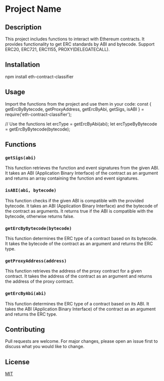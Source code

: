 # Project Name

## Description

This project includes functions to interact with Ethereum contracts. It provides functionality to get ERC standards by ABI and bytecode. Support ERC20, ERC721, ERC1155, PROXY(DELEGATECALL).

## Installation

npm install eth-contract-classifier

## Usage

Import the functions from the project and use them in your code:
const { getErcByBytecode, getProxyAddress, getErcByAbi, getSigs, isABI } = require('eth-contract-classifier');

// Use the functions let ercType = getErcByAbi(abi); let ercTypeByBytecode = getErcByBytecode(bytecode);

## Functions

### `getSigs(abi)`
This function retrieves the function and event signatures from the given ABI. It takes an ABI (Application Binary Interface) of the contract as an argument and returns an array containing the function and event signatures.

### `isABI(abi, bytecode)`
This function checks if the given ABI is compatible with the provided bytecode. It takes an ABI (Application Binary Interface) and the bytecode of the contract as arguments. It returns true if the ABI is compatible with the bytecode, otherwise returns false.

### `getErcByBytecode(bytecode)`
This function determines the ERC type of a contract based on its bytecode. It takes the bytecode of the contract as an argument and returns the ERC type.

### `getProxyAddress(address)`
This function retrieves the address of the proxy contract for a given contract. It takes the address of the contract as an argument and returns the address of the proxy contract.

### `getErcByAbi(abi)`
This function determines the ERC type of a contract based on its ABI. It takes the ABI (Application Binary Interface) of the contract as an argument and returns the ERC type.

## Contributing

Pull requests are welcome. For major changes, please open an issue first to discuss what you would like to change.

## License

[MIT](https://choosealicense.com/licenses/mit/)